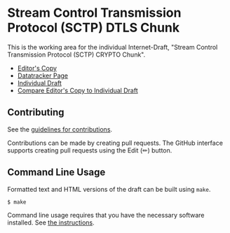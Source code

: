 # Stream Control Transmission Protocol (SCTP) DTLS Chunk

This is the working area for the individual Internet-Draft, "Stream Control Transmission Protocol (SCTP) CRYPTO Chunk".

* [Editor's Copy](https://gloinul.github.io/draft-westerlund-tsvwg-sctp-dtls-chunk/#go.draft-westerlund-tsvwg-sctp-dtls-chunk.html)
* [Datatracker Page](https://datatracker.ietf.org/doc/draft-westerlund-tsvwg-sctp-dtls-chunk)
* [Individual Draft](https://datatracker.ietf.org/doc/html/draft-westerlund-tsvwg-sctp-dtls-chunk)
* [Compare Editor's Copy to Individual Draft](https://gloinul.github.io/draft-westerlund-tsvwg-sctp-dtls-chunk/#go.draft-westerlund-tsvwg-sctp-dtls-chunk.diff)


## Contributing

See the
[guidelines for contributions](https://github.com/gloinul/draft-westerlund-tsvwg-sctp-dtls-chunk/blob/main/CONTRIBUTING.md).

Contributions can be made by creating pull requests.
The GitHub interface supports creating pull requests using the Edit (✏) button.


## Command Line Usage

Formatted text and HTML versions of the draft can be built using `make`.

```sh
$ make
```

Command line usage requires that you have the necessary software installed.  See
[the instructions](https://github.com/martinthomson/i-d-template/blob/main/doc/SETUP.md).

